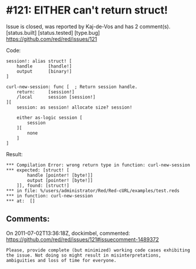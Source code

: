
#121: EITHER can't return struct!
================================================================================
Issue is closed, was reported by Kaj-de-Vos and has 2 comment(s).
[status.built] [status.tested] [type.bug]
<https://github.com/red/red/issues/121>

Code:

```
session!: alias struct! [
    handle      [handle!]
    output      [binary!]
]

curl-new-session: func [  ; Return session handle.
    return:     [session!]
    /local      session [session!]
][
    session: as session! allocate size? session!

    either as-logic session [
        session
    ][
        none
    ]
]
```

Result:

```
*** Compilation Error: wrong return type in function: curl-new-session 
*** expected: [struct! [
        handle [pointer! [byte!]] 
        output [pointer! [byte!]]
    ]], found: [struct!] 
*** in file: %/users/administrator/Red/Red-cURL/examples/test.reds 
*** in function: curl-new-session
*** at:  []
```



Comments:
--------------------------------------------------------------------------------

On 2011-07-02T13:36:18Z, dockimbel, commented:
<https://github.com/red/red/issues/121#issuecomment-1489372>

    Please, provide complete (but minimized) working code cases exhibiting the issue. Not doing so might result in misinterpretations, ambiguities and loss of time for everyone.

